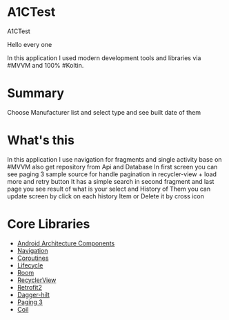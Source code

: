 # A1CTest
A1CTest

Hello every one

In this application I used modern development tools and libraries via #MVVM and 100% #Koltin.
# Summary
Choose Manufacturer list and select type and see built date of them
# What's this
In this application I use navigation for fragments and single activity base on #MVVM
also get repository from Api and Database
In first screen you can see paging 3 sample source for handle pagination in recycler-view + load more and retry button
It has a simple search in second fragment
and last page you see result of what is your select and History of Them
you can update screen by click on each history Item or Delete it by cross icon

# Core Libraries
- [Android Architecture Components](https://developer.android.com/topic/libraries/architecture/)
- [Navigation](https://developer.android.com/guide/navigation/navigation-getting-started)
- [Coroutines](https://developer.android.com/kotlin/coroutines)
- [Lifecycle](https://developer.android.com/jetpack/androidx/releases/lifecycle)
- [Room](https://developer.android.com/topic/libraries/architecture/room)
- [RecyclerView](https://developer.android.com/develop/ui/views/layout/recyclerview)
- [Retrofit2](http://square.github.io/retrofit/)
- [Dagger-hilt](https://dagger.dev/hilt/)
- [Paging 3](https://developer.android.com/topic/libraries/architecture/paging/v3-overview)
- [Coil](https://coil-kt.github.io/coil/)

